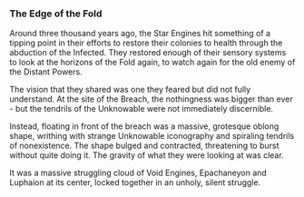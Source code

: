 ### The Edge of the Fold

Around three thousand years ago, the Star Engines hit something of a tipping point in their efforts to restore their colonies to health through the abduction of the Infected.  They restored enough of their sensory systems to look at the horizons of the Fold again, to watch again for the old enemy of the Distant Powers.

The vision that they shared was one they feared but did not fully understand.  At the site of the Breach, the nothingness was bigger than ever - but the tendrils of the Unknowable were not immediately discernible.

Instead, floating in front of the breach was a massive, grotesque oblong shape, writhing with strange Unknowable iconography and spiraling tendrils of nonexistence.  The shape bulged and contracted, threatening to burst without quite doing it.  The gravity of what they were looking at was clear.

It was a massive struggling cloud of Void Engines, Epachaneyon and Luphaion at its center, locked together in an unholy, silent struggle.
